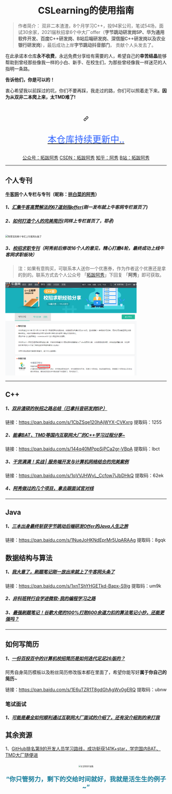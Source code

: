<h1 align="center">CSLearning的使用指南</h1>


> 作者简介： 双非二本渣渣，8个月学习C++，投94家公司，笔试54场，面试30余家，2021届秋招拿6个中大厂offer（**字节跳动研发岗SP、华为通用软件开发、百度C++研发岗、B站后端研发岗、深信服C++研发岗以及农业银行研发岗**），最后成功上岸**字节跳动抖音部门**， 贡献个人头发去了。



在此承诺本仓库**永不收费**，永远免费分享给有需要的人，希望自己的**幸苦结晶**能够帮助到曾经那些像我一样的小白、新手、在校生们，为那些曾经像我一样迷茫的人指明一条路。

**告诉他们，你是可以的！**

衷心希望我以前踩过的坑，你们不要再踩，我走过的路，你们可以照着走下来。**因为从双非二本爬上来，太TMD难了!**



<h1 align="center"><a id="user-content---------本仓库持续更新中----" class="anchor" aria-hidden="true" href="#--------本仓库持续更新中----"><svg class="octicon octicon-link" viewBox="0 0 16 16" version="1.1" width="16" height="16" aria-hidden="true"><path fill-rule="evenodd" d="M7.775 3.275a.75.75 0 001.06 1.06l1.25-1.25a2 2 0 112.83 2.83l-2.5 2.5a2 2 0 01-2.83 0 .75.75 0 00-1.06 1.06 3.5 3.5 0 004.95 0l2.5-2.5a3.5 3.5 0 00-4.95-4.95l-1.25 1.25zm-4.69 9.64a2 2 0 010-2.83l2.5-2.5a2 2 0 012.83 0 .75.75 0 001.06-1.06 3.5 3.5 0 00-4.95 0l-2.5 2.5a3.5 3.5 0 004.95 4.95l1.25-1.25a.75.75 0 00-1.06-1.06l-1.25 1.25a2 2 0 01-2.83 0z"></path></svg></a><a href="http://mp.weixin.qq.com/s?__biz=Mzg2MDU0ODM3MA==&mid=100000332&idx=1&sn=9dd24307b7e963174ee8429827542318&chksm=4e25fe3179527727ac563214c69fe6ac354ab4383c652d9b3e9e03d70dc48df4ad929e076ce3#rd" rel="nofollow">
        <p style="text-align:center;color:#3366ff;font-size:1.0em;font-weight: normal;" >本仓库持续更新中..</p>
    </a></h1>

<p align="center"  font-size="23px">
  <a href="http://mp.weixin.qq.com/s?__biz=Mzg2MDU0ODM3MA==&mid=100000332&idx=1&sn=9dd24307b7e963174ee8429827542318&chksm=4e25fe3179527727ac563214c69fe6ac354ab4383c652d9b3e9e03d70dc48df4ad929e076ce3#rd">
公众号：拓跋阿秀</a>        
  <a href="https://blog.csdn.net/songhao19" rel="nofollow">CSDN：拓跋阿秀</a>         
  <a href="https://www.zhihu.com/people/yi-wen-zi-hao-shu/answers" rel="nofollow">知乎：阿秀</a>     
     <a href="https://space.bilibili.com/17066171" rel="nofollow">B站：拓跋阿秀</a> 
</p>

-----

## 个人专刊

#### [牛客网](https://www.nowcoder.com/)个人专栏与专刊（昵称：[拱白菜的阿秀](https://www.nowcoder.com/profile/872855282)）

##### 1、[汇集牛客高赞解法的67道剑指offer](https://blog.nowcoder.net/zhuanlan/qmGzR0)(刚一发布就上牛客网专栏首页了)

##### 2、[如何打造个人的完美简历](https://blog.nowcoder.net/zhuanlan/gmPq1j)(同样上专栏首页了，耶✌)

<img src="https://cdn.jsdelivr.net/gh/forthespada/mediaImage1@1.1.4.0/某乎问题图床/专栏上头条.jpg" alt="阿秀写的两个专栏上牛客网头条了" style="zoom: 50%;" />

##### 3、[校招求职专刊](https://www.nowcoder.com/tutorial/10043/index)（阿秀前后修改16个人的意见，精心打磨4轮，最终成功上线牛客网求职板块）

>注：如果有意购买，可联系本人送你一个优惠券，作为作者这个优惠还是拿的到的。联系方式去个人公众号  「[拓跋阿秀](https://cdn.jsdelivr.net/gh/forthespada/mediaImage1@1.2.4.3/简约蓝色公众号.png)」下回复 「**阿秀**」即可获取。

<img src="img/个人求职专刊上线.png" alt="阿秀求职专刊成功上线" style="zoom: 40%;" />

-----

## **C++**

##### 1、[双非渣硕的秋招之路总结（已拿抖音研发岗SP）](https://mp.weixin.qq.com/s?__biz=Mzg2MDU0ODM3MA==&mid=2247484185&idx=1&sn=39728960ae985a4ecda34da4fb076865&chksm=ce25ff64f95276727955bf6eb0838763c4864fa923d59440a4a3025f8b81df4fab219cba0a8f&scene=178&cur_album_id=1646656656405004295#rd)

链接：https://pan.baidu.com/s/1CbZSqe120hAjWYX-CVKxrg  提取码：1255 

##### 2、[能拿BAT、TMD等国内互联网大厂的C++学习过程分享~](https://mp.weixin.qq.com/s?__biz=Mzg2MDU0ODM3MA==&mid=2247483953&idx=1&sn=a0a6b338185bfee8e3538bdfbf58e55c&chksm=ce25fe4cf952775a519c82f0f6e208f5762c97ed11511670ebec6c21cacd575af74e49397969&scene=178&cur_album_id=1645997439675367425#rd)

链接：https://pan.baidu.com/s/144q40MPppSjPCa2gr-VBpA    提取码：lbct 

##### 3、[干货满满！实战 | 服务端开发与计算机网络结合的完美案例](https://mp.weixin.qq.com/s/pG5hju6lszPeuSEoV1E8BA)

链接：https://pan.baidu.com/s/1qVVJHWyL_Ccfow7jJbDHkQ  提取码：62ek 

##### 4、[阿秀做过的几个项目，拿去跟面试官对线](https://mp.weixin.qq.com/s/LopXj5XkUbOSgESV-sOf4w)







------

## **Java**

##### 1、[三本出身最终斩获字节跳动后端研发Offer的Java人生之旅](https://mp.weixin.qq.com/s/3xXGQZpnVXZ48R7Z9mvQkQ)

链接：https://pan.baidu.com/s/1NueJoHKNdEprMr5UpARAAg   提取码：8gqk 





## 数据结构与算法

##### 1、[我大意了，刷题笔记刚一放出来就上了牛客网头条了](https://mp.weixin.qq.com/s/QfDrrJUk_j4IA3wEz-CBDQ)

链接：https://pan.baidu.com/s/1xnTShYHGETkd-Bapx-S9ig   提取码：um9k 

##### 2、[非科班转行自学进微软-我的编程学习之路](https://mp.weixin.qq.com/s/AnLjMaWffyKlJa4wmOeAIw)

##### 3、[最强刷题笔记！谷歌大佬的100%打败600余道力扣的算法笔记小抄，还能更强吗？](https://zhuanlan.zhihu.com/p/342828731)







-----

## 如何写简历

##### 1、[一份百投百中的计算机校招简历是如何迭代足足26版的？](https://mp.weixin.qq.com/s?__biz=Mzg2MDU0ODM3MA==&mid=2247484253&idx=1&sn=df7ade24514881e60a40cde578d2b3da&chksm=ce25ff20f95276364a71e649141ca4c53c97f1fc1cc913a20c67586cdf620317f978e928e2b7&scene=126&sessionid=1608343657&key=83b7fdc2e28db9650cdc10bacd0a0f097ad16beb02d6dbc1e0e4005a484887cafb0e46484f047c1977e805b3430b2ad1975ace69a7c15bf87e649d62ca22923d629791ccb42607a6796faaed8c3361146e45b35b3b1fe45833cecff96a6ccabd23a5e2787b976cc47ba6ba838af73496f0887ccdab42410c9100edc577fd1443&ascene=1&uin=MTU0MTg3NjkyOA%3D%3D&devicetype=Windows+10+x64&version=62090538&lang=zh_CN&exportkey=AR%2FnqNBKRjClxG%2FcoguEL7Y%3D&pass_ticket=%2FfKkpK2i7c7MrCBoE0fGp%2FiMhDilgMJjoVfqMtz%2Bc7zLa%2BEIbDVllJxkTqtHUO03&wx_header=0)

阿秀自身简历模板以及粉丝简历修改版本都在里面了，希望你能写好**属于你自己的简历**~

链接：https://pan.baidu.com/s/1E6uTZR1T8gdGhAgWv0gERQ  提取码：ubnw



### 笔试面试

##### 1、[可能是最全如何顺利通过互联网大厂面试的介绍了，还有没介绍到的来打我](https://zhuanlan.zhihu.com/p/344115290)



## 其余资源

1、[GitHub排名第9的开发人员学习路线，成功斩获141K+star，学完国内BAT、TMD大厂随便进](https://zhuanlan.zhihu.com/p/339729410)







<div align=center>
    <img src="https://cdn.jsdelivr.net/gh/forthespada/mediaImage1@1.2.4/一共两种联系方式.png" alt="关注阿秀不迷路" style="zoom:40%;" />
    <p style="text-align:center;color:#1e819e;font-size:1.4em;font-weight: bold;">
“你只管努力，剩下的交给时间就好，我就是活生生的例子~”
</div>